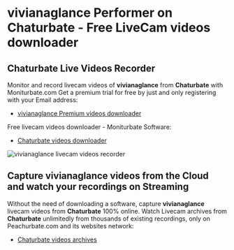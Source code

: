 # vivianaglance Performer on Chaturbate - Free LiveCam videos downloader

## Chaturbate Live Videos Recorder

Monitor and record livecam videos of **vivianaglance** from **Chaturbate** with Moniturbate.com
Get a premium trial for free by just and only registering with your Email address:
* [vivianaglance Premium videos downloader](https://moniturbate.com/request-demo-licence-key.html)

Free livecam videos downloader - Moniturbate Software:
* [Chaturbate videos downloader](https://moniturbate.com/moniturbate-download-software.html)

![vivianaglance livecam videos recorder](https://peachurnet.com/templates/moniturbate-software.png)


## Capture vivianaglance videos from the Cloud and watch your recordings on Streaming

Without the need of downloading a software, capture **vivianaglance** livecam videos from **Chaturbate** 100% online.
Watch Livecam archives from **Chaturbate** unlimitedly from thousands of existing recordings, only on Peachurbate.com and its websites network:
* [Chaturbate videos archives](https://peachurnet.com/)
